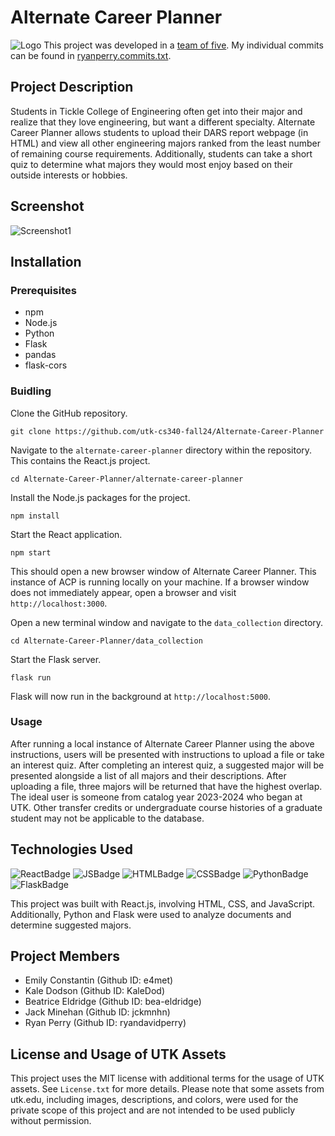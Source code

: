 
# Alternate Career Planner
![Logo](https://i.imgur.com/JPuGrjA.png)
This project was developed in a [team of five](#project-members). My individual commits can be found in [ryanperry.commits.txt](https://github.com/ryandperry/Alternate-Career-Planner/blob/main/ryanperry.commits.txt).

## Project Description

Students in Tickle College of Engineering often get into their major and realize that they love engineering, but want a different specialty. Alternate Career Planner allows students to upload their DARS report webpage (in HTML) and view all other engineering majors ranked from the least number of remaining course requirements. Additionally, students can take a short quiz to determine what majors they would most enjoy based on their outside interests or hobbies.

## Screenshot
![Screenshot1](https://i.imgur.com/h3aoBGZ.jpeg)

## Installation
### Prerequisites

- npm
- Node.js
- Python
- Flask
- pandas
- flask-cors

### Buidling

Clone the GitHub repository.
```
git clone https://github.com/utk-cs340-fall24/Alternate-Career-Planner
```

Navigate to the `alternate-career-planner` directory within the repository. This contains the React.js project.
```
cd Alternate-Career-Planner/alternate-career-planner
```

Install the Node.js packages for the project.
```
npm install
```

Start the React application.
```
npm start
```

This should open a new browser window of Alternate Career Planner. This instance of ACP is running locally on your machine. If a browser window does not immediately appear, open a browser and visit `http://localhost:3000`.

Open a new terminal window and navigate to the `data_collection` directory.
```
cd Alternate-Career-Planner/data_collection
```

Start the Flask server.
```
flask run
```

Flask will now run in the background at `http://localhost:5000`.

### Usage

After running a local instance of Alternate Career Planner using the above instructions, users will be presented with instructions to upload a file or take an interest quiz. After completing an interest quiz, a suggested major will be presented alongside a list of all majors and their descriptions. After uploading a file, three majors will be returned that have the highest overlap. The ideal user is someone from catalog year 2023-2024 who began at UTK. Other transfer credits or undergraduate course histories of a graduate student may not be applicable to the database. 

## Technologies Used

![ReactBadge](https://img.shields.io/badge/React-20232A?style=for-the-badge&logo=react&logoColor=61DAFB)
![JSBadge](https://img.shields.io/badge/JavaScript-323330?style=for-the-badge&logo=javascript&logoColor=F7DF1E)
![HTMLBadge](https://img.shields.io/badge/HTML5-E34F26?style=for-the-badge&logo=html5&logoColor=white)
![CSSBadge](https://img.shields.io/badge/CSS3-1572B6?style=for-the-badge&logo=css3&logoColor=white)
![PythonBadge](https://img.shields.io/badge/Python-FFD43B?style=for-the-badge&logo=python&logoColor=blue)
![FlaskBadge](https://img.shields.io/badge/Flask-000000?style=for-the-badge&logo=flask&logoColor=white)

This project was built with React.js, involving HTML, CSS, and JavaScript. Additionally, Python and Flask were used to analyze documents and determine suggested majors.


## Project Members

- Emily Constantin (Github ID: e4met)
- Kale Dodson (Github ID: KaleDod)
- Beatrice Eldridge (Github ID: bea-eldridge)
- Jack Minehan (Github ID: jckmnhn)
- Ryan Perry (Github ID: ryandavidperry)

## License and Usage of UTK Assets
This project uses the MIT license with additional terms for the usage of UTK assets. See `License.txt` for more details.
Please note that some assets from utk.edu, including images, descriptions, and colors, were used for the private scope of this project and are not intended to be used publicly without permission.
